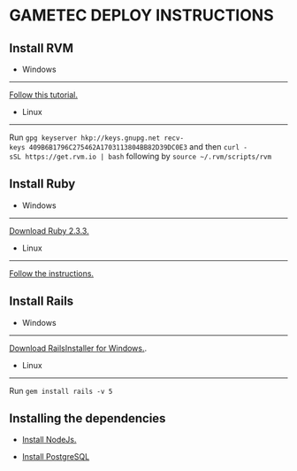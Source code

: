 # GAMETEC DEPLOY INSTRUCTIONS

## Install RVM

* Windows
------
[Follow this tutorial.](http://blog.developwithpassion.com/2012/03/30/installing-rvm-with-cygwin-on-windows/)


* Linux
------
Run `gpg ­­keyserver hkp://keys.gnupg.net ­­recv­keys 409B6B1796C275462A1703113804BB82D39DC0E3`
and then `curl ­sSL https://get.rvm.io | bash` following by `source ~/.rvm/scripts/rvm`

## Install Ruby

* Windows
------
[Download Ruby 2.3.3.](https://www.ruby-lang.org/pt/downloads/)

* Linux
------
[Follow the instructions.](https://www.ruby-lang.org/pt/documentation/installation/#apt)


## Install Rails

* Windows
------
[Download RailsInstaller for Windows.](https://s3.amazonaws.com/railsinstaller/Windows/railsinstaller-3.3.0.exe).

* Linux
------
Run `gem install rails -v 5`

## Installing the dependencies

* [Install NodeJs.](https://nodejs.org/en/download/)

* [Install PostgreSQL](https://www.postgresql.org/download/)
